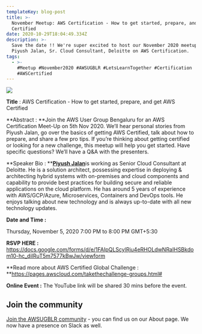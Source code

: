 ```yaml
---
templateKey: blog-post
title: >-
  November Meetup: AWS Certification - How to get started, prepare, and get AWS
  Certified
date: 2020-10-29T18:04:49.334Z
description: >-
  Save the date !! We're super excited to host our November 2020 meetup with
  Piyush Jalan, Sr. Cloud Consultant, Deloitte on AWS Certification.
tags:
  - >-
    #Meetup #November2020 #AWSUGBLR #LetsLearnTogether #Certification
    #AWSCertified
---
```



![](/img/capture.png)

**Title**
: AWS Certification - How to get started, prepare, and get AWS Certified

**Abstract : **Join the AWS User Group Bengaluru for an AWS Certification Meet-Up on 5th Nov 2020. We’ll hear personal stories from Piyush Jalan, go over the basics of getting AWS Certified, talk about how to prepare, and share a few pro tips. If you’re thinking about getting certified or looking for a new challenge, this meetup will help you get started. Have specific questions? We’ll have a Q&A with the presenters.

**Speaker Bio : **[**Piyush Jalan**](https://www.linkedin.com/in/piyush-jalan/)is working as Senior Cloud Consultant at Deloitte. He is a solution architect, possessing expertise in deploying & architecting hybrid systems with on-premises and cloud components and capability to provide best practices for building secure and reliable applications on the cloud platform. He has around 5 years of experience with AWS/GCP/Azure, Microservices, Containers and DevOps tools. He enjoys talking about new technology and is always up-to-date with all new technology updates.

**Date and Time :**

Thursday, November 5, 2020 7:00 PM to 8:00 PM GMT+5:30

**RSVP HERE :** https://docs.google.com/forms/d/e/1FAIpQLScylRju4eRHOLdwNRaIHSBkdom10-hc_diIRuT5m7577kBwJw/viewform

**Read more about AWS Certified Global Challenge : **https://pages.awscloud.com/takethechallenge-groups.html#

**Online Event :** The YouTube link will be shared 30 mins before the event.

## Join the community

[Join the AWSUGBLR community](https://www.awsugblr.in/) - you can find us on our About page. We now have a presence on Slack as well.
